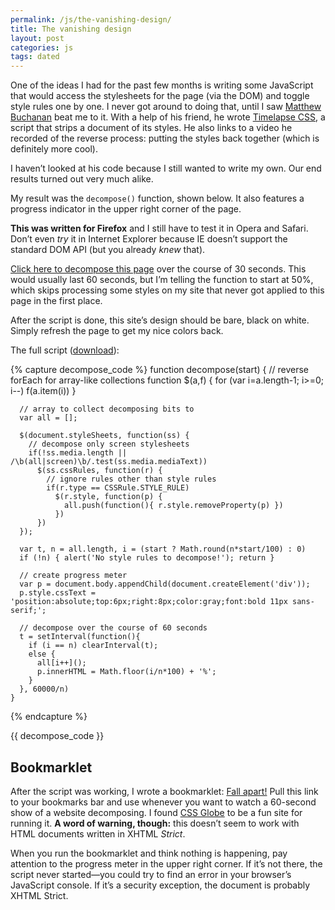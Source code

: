 ```yaml
---
permalink: /js/the-vanishing-design/
title: The vanishing design
layout: post
categories: js
tags: dated
---
```


One of the ideas I had for the past few months is writing some JavaScript that would access the stylesheets for the page (via the DOM) and toggle style rules one by one. I never got around to doing that, until I saw [Matthew Buchanan][1] beat me to it. With a help of his friend, he wrote [Timelapse CSS][2], a script that strips a document of its styles. He also links to a video he recorded of the reverse process: putting the styles back together (which is definitely more cool).

I haven’t looked at his code because I still wanted to write my own. Our end results turned out very much alike.

My result was the `decompose()` function, shown below. It also features a progress indicator in the upper right corner of the page.

**This was written for Firefox** and I still have to test it in Opera and Safari. Don’t even _try_ it in Internet Explorer because IE doesn’t support the standard DOM API (but you already _knew_ that).

<a href="#" onclick="decompose(50); return false">Click here to decompose this page</a> over the course of 30 seconds. This would usually last 60 seconds, but I’m telling the function to start at 50%, which skips processing some styles on my site that never got applied to this page in the first place.

After the script is done, this site’s design should be bare, black on white. Simply refresh the page to get my nice colors back.

The full script ([download][3]):

{% capture decompose_code %}    function decompose(start) {
      // reverse forEach for array-like collections
      function $(a,f) {
        for (var i=a.length-1; i>=0; i--) f(a.item(i))
      }
    
      // array to collect decomposing bits to
      var all = [];
    
      $(document.styleSheets, function(ss) {
        // decompose only screen stylesheets
        if(!ss.media.length || /\b(all|screen)\b/.test(ss.media.mediaText))
          $(ss.cssRules, function(r) {
            // ignore rules other than style rules
            if(r.type == CSSRule.STYLE_RULE)
              $(r.style, function(p) {
                all.push(function(){ r.style.removeProperty(p) })
              })
          })
      });
    
      var t, n = all.length, i = (start ? Math.round(n*start/100) : 0)
      if (!n) { alert('No style rules to decompose!'); return }
    
      // create progress meter
      var p = document.body.appendChild(document.createElement('div'));
      p.style.cssText = 'position:absolute;top:6px;right:8px;color:gray;font:bold 11px sans-serif;';
    
      // decompose over the course of 60 seconds
      t = setInterval(function(){
        if (i == n) clearInterval(t);
        else {
          all[i++]();
          p.innerHTML = Math.floor(i/n*100) + '%';
        }
      }, 60000/n)
    }
{% endcapture %}

{{ decompose_code }}

<h2 id="bookmarklet">Bookmarklet</h2>

After the script was working, I wrote a bookmarklet: [Fall apart!][4] Pull this link to your bookmarks bar and use whenever you want to watch a 60-second show of a website decomposing. I found [CSS Globe][5] to be a fun site for running it. **A word of warning, though:** this doesn’t seem to work with HTML documents written in XHTML _Strict_.

When you run the bookmarklet and think nothing is happening, pay attention to the progress meter in the upper right corner. If it’s not there, the script never started—you could try to find an error in your browser’s JavaScript console. If it’s a security exception, the document is probably XHTML Strict.

<script type="text/javascript" charset="utf-8">{{ decompose_code }}</script>


[1]: http://matthewbuchanan.name/
[2]: http://matthewbuchanan.name/post/33504871
[3]: /js/the-vanishing-design/decompose.js
[4]: javascript:void(function(){var%20s=document.createElement('script');s.src='http://mislav.uniqpath.com/js/the-vanishing-design/decompose-bookmarklet.js';document.body.appendChild(s)}())
[5]: http://cssglobe.com/